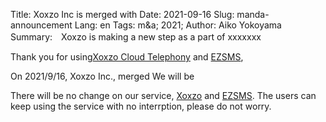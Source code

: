 Title: Xoxzo Inc is merged with
Date: 2021-09-16
Slug: manda-announcement
Lang: en
Tags: m&a; 2021;
Author: Aiko Yokoyama
Summary:　Xoxzo is making a new step as a part of xxxxxxx

Thank you for using[Xoxzo Cloud Telephony](https://www.xoxzo.com/) and [EZSMS](https://www.ezsms.biz/),

On 2021/9/16, Xoxzo Inc., merged 
We will be 


There will be no change on our service, [Xoxzo](https://www.xoxzo.com/) and [EZSMS](https://www.ezsms.biz/).
The users can keep using the service with no interrption, please do not worry.


